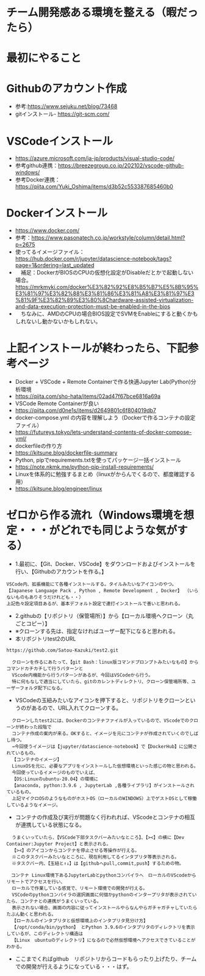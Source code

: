 # チーム開発感ある環境を整える（暇だったら）
# 最初にやること
# Githubのアカウント作成 
- 参考:https://www.sejuku.net/blog/73468
- gitインストール- https://git-scm.com/
# VSCodeインストール 
- https://azure.microsoft.com/ja-jp/products/visual-studio-code/
- 参考github連携：https://breezegroup.co.jp/202102/vscode-github-windows/
- 参考Docker連携：https://qiita.com/Yuki_Oshima/items/d3b52c553387685460b0
# Dockerインストール
- https://www.docker.com/
- 参考：https://www.pasonatech.co.jp/workstyle/column/detail.html?p=2675
- 使ってるイメージファイル：https://hub.docker.com/r/jupyter/datascience-notebook/tags?page=1&ordering=last_updated
- 　補足：DockerがBIOSのCPUの仮想化設定がDisableだとかで起動しない場合。https://mrkmyki.com/docker%E3%82%92%E8%B5%B7%E5%8B%95%E3%81%97%E3%82%88%E3%81%86%E3%81%A8%E3%81%97%E3%81%9F%E3%82%89%E3%80%8Chardware-assisted-virtualization-and-data-execution-protection-must-be-enabled-in-the-bios
- 　ちなみに、AMDのCPUの場合BIOS設定でSVMをEnableにすると動くかもしれないし動かないかもしれない。

# 上記インストールが終わったら、下記参考ページ
- Docker + VSCode + Remote Containerで作る快適Jupyter Lab(Python)分析環境
- https://qiita.com/sho-hata/items/02ad47f67bce6816a69a
- VSCode Remote Containerが良い
- https://qiita.com/d0ne1s/items/d2649801c6f804019db7
- docker-compose.yml の内容を理解しよう（Dockerで作るコンテナの設定ファイル）
- https://futureys.tokyo/lets-understand-contents-of-docker-compose-yml/
- dockerfileの作り方
- https://kitsune.blog/dockerfile-summary
- Python, pipでrequirements.txtを使ってパッケージ一括インストール
- https://note.nkmk.me/python-pip-install-requirements/
- Linuxを体系的に勉強するまとめ（linuxがからんでくるので、都度確認する用）
- https://kitsune.blog/engineer/linux

# ゼロから作る流れ（Windows環境を想定・・・がどれでも同じような気がする）
- 1.最初に、【Git、Docker、VSCode】をダウンロードおよびインストールを行い、【Githubのアカウントを作る。】
```
VSCode内、拡張機能にて各種インストールする。タイルみたいなアイコンのやつ。
【Japanese Language Pack , Python , Remote Development , Docker】 （いらないものもありそうだけれども・・）
上記色々設定項目あるが、基本デフォルト設定で連打インストールで善いと思われる。
```
- 2.githubの【リポジトリ（保管場所）】から【ローカル環境へクローン（丸ごとコピー）】
- ※クローンする先は、指定なければユーザー配下になると思われる。
- 本リポジトリtest2のURL
```
https://github.com/Satou-Kazuki/test2.git
```
```
  クローンを作るにあたって、【git Bash：linux版コマンドプロンプトみたいなもの】からコマンドカチカチして行うパターンと
  VScode内機能から行うパターンがあるが、今回はVSCodeから行う。
  特に何もなしで適当にしていたら、gitのカレントディレクトリ、クローン保管場所等、ユーザーフォルダ配下になる。
```
- VSCodeの玉紐みたいなアイコンを押下すると、リポジトリをクローンというのがあるので、URL入れてクローンする。
```
  クローンしたtest2には、Dockerのコンテナファイルが入っているので、VScodeでのクローンが終わった段階で
  コンテナ作成の案内が来る。OKすると、イメージを元にコンテナが作成されていくのでしばし待つ。
  →今回使うイメージは【jupyter/datascience-notebook】で【DockerHub】に公開されているもの。
  【コンテナのイメージ】
  LinuxOSを元に、必要なアプリをインストールした仮想環境といった感じの物と思われる。
  今回使っているイメージのものでいえば、
  【OS:Linuxのubuntu-20.04】の環境に
  【anaconda, python:3.9.6 , JupyterLab ,各種ライブラリ】がインストールされているもの。
  上記マイクロOSのようなものがホストOS（ローカルのWINDOWS）上でゲストOSとして稼働しているようなイメージ。
```
- コンテナの作成及び実行が問題なく行われれば、VScodeとコンテナの相互が連携している状態になる。
```
  うまくいっていたら、【VSCode下部タスクバーみたいなところ】、【><】の横に【Dev Container:Jupyter Project】と表示される。
  【><】のアイコンからコンテナを停止させる等操作が行える。
  ※このタスクバーみたいなところに、現在利用してるインタプリタ等表示される。
  ※タスクバー内、【玉紐と↑↓】は【githubへpull,commit,push】するための物。
```
```
　コンテナ Linux環境下あるJupyterLabとpythonコンパイラへ　ローカルのVScodeからリモートでアクセスを行い、
  ローカルで作業している感覚で、リモート環境での開発が行える。
  VSCodeのpythonコンパイラの選択画面に何個かpythonのインタープリタが表示されていたら、コンテナとの連携がうまくいっている。
  表示されない場合、画面の内容に従ってインストールやらなんやらガチャガチャしていたらたぶん動くと思われる。
  【ローカルのインタプリタと仮想環境上のインタプリタ見分け方】
  【/opt/conda/bin/python】 とPython 3.9.6のインタプリタのディレクトリを表示しているが、このディレクトリ構造は
  【Linux　ubuntuのディレクトリ】になるので必然仮想環境へアクセスできていることがわかる。
```
- ここまでくればgithub　リポジトリからコードもらったり上げたり、チームでの開発が行えるようになっている・・・はず。

  
  
